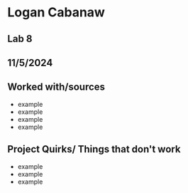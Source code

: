 # Logan Cabanaw
## Lab 8
## 11/5/2024
## Worked with/sources 
* example
* example
* example
* example
## Project Quirks/ Things that don't work
* example
* example
* example

